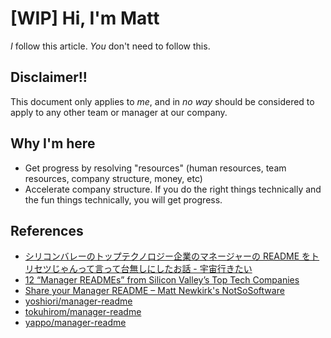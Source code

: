 # [WIP] Hi, I'm Matt

*I* follow this article. *You* don't need to follow this.

## Disclaimer!!

This document only applies to *me*, and in *no way* should be considered to apply to any other team or manager at our company.

## Why I'm here

- Get progress by resolving "resources" (human resources, team resources, company structure, money, etc) 
- Accelerate company structure. If you do the right things technically and the fun things technically, you will get progress.

## References

- [シリコンバレーのトップテクノロジー企業のマネージャーの README をトリセツじゃんって言って台無しにしたお話 - 宇宙行きたい](http://yoshiori.hatenablog.com/entry/2018/05/25/004407)
- [12 “Manager READMEs” from Silicon Valley’s Top Tech Companies](https://hackernoon.com/12-manager-readmes-from-silicon-valleys-top-tech-companies-26588a660afe)
- [Share your Manager README – Matt Newkirk's NotSoSoftware](https://matthewnewkirk.com/2017/09/20/share-your-manager-readme/)
- [yoshiori/manager-readme](https://github.com/yoshiori/manager-readme)
- [tokuhirom/manager-readme](https://github.com/tokuhirom/manager-readme)
- [yappo/manager-readme](https://github.com/yappo/manager-readme)
